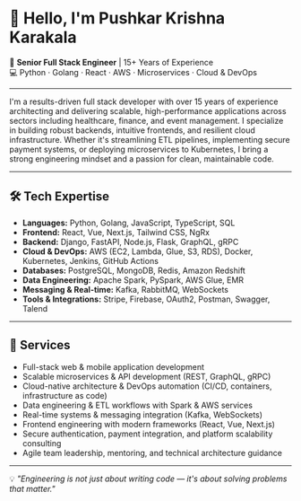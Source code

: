 # 👋 Hello, I'm Pushkar Krishna Karakala

🎯 **Senior Full Stack Engineer** | 15+ Years of Experience  
💻 Python · Golang · React · AWS · Microservices · Cloud & DevOps

---

I'm a results-driven full stack developer with over 15 years of experience architecting and delivering scalable, high-performance applications across sectors including healthcare, finance, and event management. I specialize in building robust backends, intuitive frontends, and resilient cloud infrastructure. Whether it's streamlining ETL pipelines, implementing secure payment systems, or deploying microservices to Kubernetes, I bring a strong engineering mindset and a passion for clean, maintainable code.

---

## 🛠️ Tech Expertise

- **Languages:** Python, Golang, JavaScript, TypeScript, SQL  
- **Frontend:** React, Vue, Next.js, Tailwind CSS, NgRx  
- **Backend:** Django, FastAPI, Node.js, Flask, GraphQL, gRPC  
- **Cloud & DevOps:** AWS (EC2, Lambda, Glue, S3, RDS), Docker, Kubernetes, Jenkins, GitHub Actions  
- **Databases:** PostgreSQL, MongoDB, Redis, Amazon Redshift  
- **Data Engineering:** Apache Spark, PySpark, AWS Glue, EMR  
- **Messaging & Real-time:** Kafka, RabbitMQ, WebSockets  
- **Tools & Integrations:** Stripe, Firebase, OAuth2, Postman, Swagger, Talend  

---

## 📌 Services

- Full-stack web & mobile application development  
- Scalable microservices & API development (REST, GraphQL, gRPC)  
- Cloud-native architecture & DevOps automation (CI/CD, containers, infrastructure as code)  
- Data engineering & ETL workflows with Spark & AWS services  
- Real-time systems & messaging integration (Kafka, WebSockets)  
- Frontend engineering with modern frameworks (React, Vue, Next.js)  
- Secure authentication, payment integration, and platform scalability consulting  
- Agile team leadership, mentoring, and technical architecture guidance  

---

💡 *"Engineering is not just about writing code — it's about solving problems that matter."*
